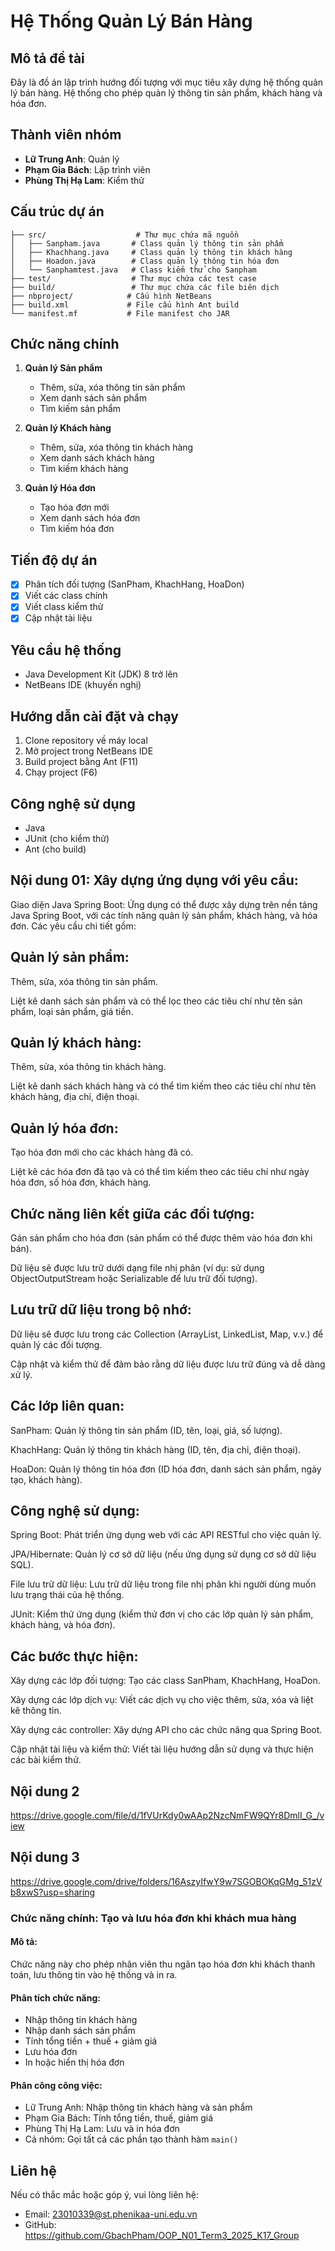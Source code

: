 # Hệ Thống Quản Lý Bán Hàng

## Mô tả đề tài
Đây là đồ án lập trình hướng đối tượng với mục tiêu xây dựng hệ thống quản lý bán hàng. Hệ thống cho phép quản lý thông tin sản phẩm, khách hàng và hóa đơn.

## Thành viên nhóm
- **Lữ Trung Anh**: Quản lý
- **Phạm Gia Bách**: Lập trình viên
- **Phùng Thị Hạ Lam**: Kiểm thử

## Cấu trúc dự án
```
├── src/                    # Thư mục chứa mã nguồn
│   ├── Sanpham.java       # Class quản lý thông tin sản phẩm
│   ├── Khachhang.java     # Class quản lý thông tin khách hàng
│   ├── Hoadon.java        # Class quản lý thông tin hóa đơn
│   └── Sanphamtest.java   # Class kiểm thử cho Sanpham
├── test/                  # Thư mục chứa các test case
├── build/                 # Thư mục chứa các file biên dịch
├── nbproject/            # Cấu hình NetBeans
├── build.xml             # File cấu hình Ant build
└── manifest.mf           # File manifest cho JAR
```

## Chức năng chính
1. **Quản lý Sản phẩm**
   - Thêm, sửa, xóa thông tin sản phẩm
   - Xem danh sách sản phẩm
   - Tìm kiếm sản phẩm

2. **Quản lý Khách hàng**
   - Thêm, sửa, xóa thông tin khách hàng
   - Xem danh sách khách hàng
   - Tìm kiếm khách hàng

3. **Quản lý Hóa đơn**
   - Tạo hóa đơn mới
   - Xem danh sách hóa đơn
   - Tìm kiếm hóa đơn

## Tiến độ dự án
- [x] Phân tích đối tượng (SanPham, KhachHang, HoaDon)
- [x] Viết các class chính
- [x] Viết class kiểm thử
- [x] Cập nhật tài liệu

## Yêu cầu hệ thống
- Java Development Kit (JDK) 8 trở lên
- NetBeans IDE (khuyến nghị)

## Hướng dẫn cài đặt và chạy
1. Clone repository về máy local
2. Mở project trong NetBeans IDE
3. Build project bằng Ant (F11)
4. Chạy project (F6)

## Công nghệ sử dụng
- Java
- JUnit (cho kiểm thử)
- Ant (cho build)
## Nội dung 01: Xây dựng ứng dụng với yêu cầu:
Giao diện Java Spring Boot:
Ứng dụng có thể được xây dựng trên nền tảng Java Spring Boot, với các tính năng quản lý sản phẩm, khách hàng, và hóa đơn. Các yêu cầu chi tiết gồm:

## Quản lý sản phẩm:

Thêm, sửa, xóa thông tin sản phẩm.

Liệt kê danh sách sản phẩm và có thể lọc theo các tiêu chí như tên sản phẩm, loại sản phẩm, giá tiền.

## Quản lý khách hàng:

Thêm, sửa, xóa thông tin khách hàng.

Liệt kê danh sách khách hàng và có thể tìm kiếm theo các tiêu chí như tên khách hàng, địa chỉ, điện thoại.

## Quản lý hóa đơn:

Tạo hóa đơn mới cho các khách hàng đã có.

Liệt kê các hóa đơn đã tạo và có thể tìm kiếm theo các tiêu chí như ngày hóa đơn, số hóa đơn, khách hàng.

## Chức năng liên kết giữa các đối tượng:

Gán sản phẩm cho hóa đơn (sản phẩm có thể được thêm vào hóa đơn khi bán).

Dữ liệu sẽ được lưu trữ dưới dạng file nhị phân (ví dụ: sử dụng ObjectOutputStream hoặc Serializable để lưu trữ đối tượng).

## Lưu trữ dữ liệu trong bộ nhớ:

Dữ liệu sẽ được lưu trong các Collection (ArrayList, LinkedList, Map, v.v.) để quản lý các đối tượng.

Cập nhật và kiểm thử để đảm bảo rằng dữ liệu được lưu trữ đúng và dễ dàng xử lý.

## Các lớp liên quan:
SanPham: Quản lý thông tin sản phẩm (ID, tên, loại, giá, số lượng).

KhachHang: Quản lý thông tin khách hàng (ID, tên, địa chỉ, điện thoại).

HoaDon: Quản lý thông tin hóa đơn (ID hóa đơn, danh sách sản phẩm, ngày tạo, khách hàng).

## Công nghệ sử dụng:
Spring Boot: Phát triển ứng dụng web với các API RESTful cho việc quản lý.

JPA/Hibernate: Quản lý cơ sở dữ liệu (nếu ứng dụng sử dụng cơ sở dữ liệu SQL).

File lưu trữ dữ liệu: Lưu trữ dữ liệu trong file nhị phân khi người dùng muốn lưu trạng thái của hệ thống.

JUnit: Kiểm thử ứng dụng (kiểm thử đơn vị cho các lớp quản lý sản phẩm, khách hàng, và hóa đơn).

## Các bước thực hiện:
Xây dựng các lớp đối tượng: Tạo các class SanPham, KhachHang, HoaDon.

Xây dựng các lớp dịch vụ: Viết các dịch vụ cho việc thêm, sửa, xóa và liệt kê thông tin.

Xây dựng các controller: Xây dựng API cho các chức năng qua Spring Boot.

Cập nhật tài liệu và kiểm thử: Viết tài liệu hướng dẫn sử dụng và thực hiện các bài kiểm thử.
## Nội dung 2
https://drive.google.com/file/d/1fVUrKdy0wAAp2NzcNmFW9QYr8DmlI_G_/view
## Nội dung 3 
https://drive.google.com/drive/folders/16AszyIfwY9w7SGOBOKqGMg_51zVb8xwS?usp=sharing
### Chức năng chính: Tạo và lưu hóa đơn khi khách mua hàng

#### Mô tả:
Chức năng này cho phép nhân viên thu ngân tạo hóa đơn khi khách thanh toán, lưu thông tin vào hệ thống và in ra.

#### Phân tích chức năng:
- Nhập thông tin khách hàng
- Nhập danh sách sản phẩm
- Tính tổng tiền + thuế + giảm giá
- Lưu hóa đơn
- In hoặc hiển thị hóa đơn

#### Phân công công việc:
- Lữ Trung Anh: Nhập thông tin khách hàng và sản phẩm
- Phạm Gia Bách: Tính tổng tiền, thuế, giảm giá
- Phùng Thị Hạ Lam: Lưu và in hóa đơn
- Cả nhóm: Gọi tất cả các phần tạo thành hàm `main()`

## Liên hệ
Nếu có thắc mắc hoặc góp ý, vui lòng liên hệ:
- Email: 23010339@st.phenikaa-uni.edu.vn 
- GitHub: https://github.com/GbachPham/OOP_N01_Term3_2025_K17_Group
